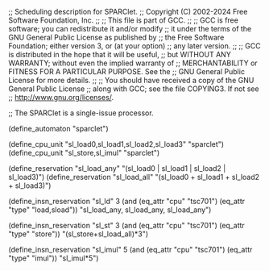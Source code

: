 ;; Scheduling description for SPARClet.
;;   Copyright (C) 2002-2024 Free Software Foundation, Inc.
;;
;; This file is part of GCC.
;;
;; GCC is free software; you can redistribute it and/or modify
;; it under the terms of the GNU General Public License as published by
;; the Free Software Foundation; either version 3, or (at your option)
;; any later version.
;;
;; GCC is distributed in the hope that it will be useful,
;; but WITHOUT ANY WARRANTY; without even the implied warranty of
;; MERCHANTABILITY or FITNESS FOR A PARTICULAR PURPOSE.  See the
;; GNU General Public License for more details.
;;
;; You should have received a copy of the GNU General Public License
;; along with GCC; see the file COPYING3.  If not see
;; <http://www.gnu.org/licenses/>.

;; The SPARClet is a single-issue processor.

(define_automaton "sparclet")

(define_cpu_unit "sl_load0,sl_load1,sl_load2,sl_load3" "sparclet")
(define_cpu_unit "sl_store,sl_imul" "sparclet")

(define_reservation "sl_load_any" "(sl_load0 | sl_load1 | sl_load2 | sl_load3)")
(define_reservation "sl_load_all" "(sl_load0 + sl_load1 + sl_load2 + sl_load3)")

(define_insn_reservation "sl_ld" 3
  (and (eq_attr "cpu" "tsc701")
   (eq_attr "type" "load,sload"))
  "sl_load_any, sl_load_any, sl_load_any")

(define_insn_reservation "sl_st" 3
  (and (eq_attr "cpu" "tsc701")
    (eq_attr "type" "store"))
  "(sl_store+sl_load_all)*3")

(define_insn_reservation "sl_imul" 5
  (and (eq_attr "cpu" "tsc701")
    (eq_attr "type" "imul"))
  "sl_imul*5")
